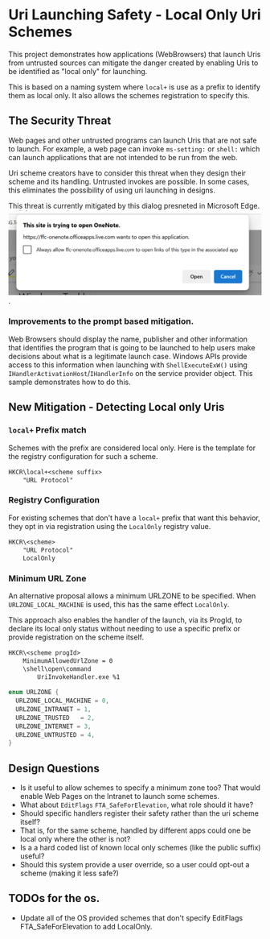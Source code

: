 # Uri Launching Safety - Local Only Uri Schemes

This project demonstrates how applications (WebBrowsers) that launch Uris from untrusted sources 
can mitigate the danger created by enabling Uris to be identified as "local only" for launching.

This is based on a naming system where `local+` is use as a prefix to identify them as
local only. It also allows the schemes registration to specify this.

## The Security Threat

Web pages and other untrusted programs can launch Uris that are not safe to launch. For example, a web page
can invoke `ms-setting:` or `shell:` which can launch applications that are not intended to be run from 
the web.

Uri scheme creators have to consider this threat when they design their scheme and its handling.
Untrusted invokes are possible. In some cases, this eliminates the possibility of using uri launching in designs.

This threat is currently mitigated by this dialog presneted in Microsoft Edge.
![Uri Launch Warning U I](UriLaunchWarningUI.png).

### Improvements to the prompt based mitigation.

Web Browsers should display the name, publisher and other information that identifies the program that is going
to be launched to help users make decisions about what is a legitimate launch case.
Windows APIs provide access to this information when launching with `ShellExecuteExW()` using 
`IHandlerActivationHost`/`IHandlerInfo` on the service provider object. This sample demonstrates how to do this.

## New Mitigation - Detecting Local only Uris

### `local+` Prefix match

Schemes with the prefix are considered local only. Here is the template for the registry configuration
for such a scheme.
```
HKCR\local+<scheme suffix>
    "URL Protocol"
```

### Registry Configuration

For existing schemes that don't have a `local+` prefix that want this behavior, they opt in via registration
using the `LocalOnly` registry value.

```
HKCR\<scheme>
    "URL Protocol"
    LocalOnly
```

### Minimum URL Zone

An alternative proposal allows a minimum URLZONE to be specified. When `URLZONE_LOCAL_MACHINE`
is used, this has the same effect `LocalOnly`.

This approach also enables the handler of the launch, via its ProgId, to declare its local 
only status without needing to use a specific prefix or provide registration on the scheme itself.

```
HKCR\<scheme progId>
    MinimumAllowedUrlZone = 0
    \shell\open\command 
        UriInvokeHandler.exe %1
```

```cpp
enum URLZONE { 
  URLZONE_LOCAL_MACHINE	= 0,
  URLZONE_INTRANET = 1,
  URLZONE_TRUSTED	= 2,
  URLZONE_INTERNET = 3,
  URLZONE_UNTRUSTED = 4,
}
```

## Design Questions

- Is it useful to allow schemes to specify a minimum zone too? 
That would enable Web Pages on the Intranet to launch some schemes.
- What about `EditFlags` `FTA_SafeForElevation`, what role should it have?
- Should specific handlers register their safety rather than the uri scheme itself? 
- That is, for the same scheme, handled by different apps could one be local only where the other is not?
- Is a a hard coded list of known local only schemes (like the public suffix) useful?
- Should this system provide a user override, so a user could opt-out a scheme (making it less safe?)

## TODOs for the os.
- Update all of the OS provided schemes that don't specify EditFlags FTA_SafeForElevation to add LocalOnly.

